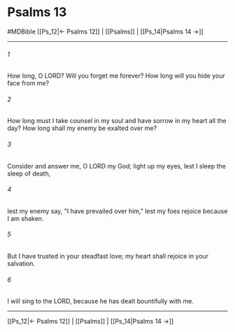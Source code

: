 # Psalms 13
#MDBible
[[Ps_12|← Psalms 12]] | [[Psalms]] | [[Ps_14|Psalms 14 →]]

***

###### 1 

How long, O LORD? Will you forget me forever? How long will you hide your face from me? 

###### 2 

How long must I take counsel in my soul and have sorrow in my heart all the day? How long shall my enemy be exalted over me? 

###### 3 

Consider and answer me, O LORD my God; light up my eyes, lest I sleep the sleep of death, 

###### 4 

lest my enemy say, "I have prevailed over him," lest my foes rejoice because I am shaken. 

###### 5 

But I have trusted in your steadfast love; my heart shall rejoice in your salvation. 

###### 6 

I will sing to the LORD, because he has dealt bountifully with me. 

***

[[Ps_12|← Psalms 12]] | [[Psalms]] | [[Ps_14|Psalms 14 →]]
